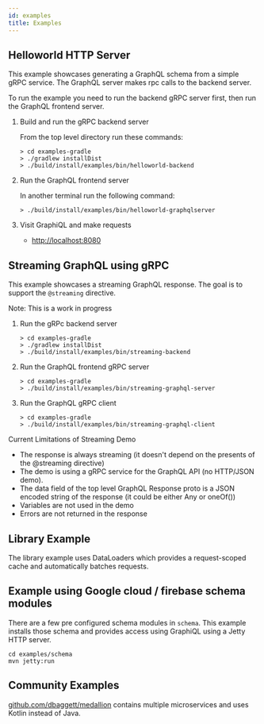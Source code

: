 ```yaml
---
id: examples
title: Examples
---
```


## Helloworld HTTP Server

This example showcases generating a GraphQL schema from a simple gRPC service.
The GraphQL server makes rpc calls to the backend server.

To run the example you need to run the backend gRPC server first, then run the
GraphQL frontend server.

1. Build and run the gRPC backend server
   <p>From the top level directory run these commands:

    ```
    > cd examples-gradle
    > ./gradlew installDist
    > ./build/install/examples/bin/helloworld-backend

    ```
2. Run the GraphQL frontend server
   <p>In another terminal run the following command:

   ```
   > ./build/install/examples/bin/helloworld-graphqlserver
   ```

3. Visit GraphiQL and make requests

   - [http://localhost:8080](http://localhost:8080)


## Streaming GraphQL using gRPC

This example showcases a streaming GraphQL response. The goal is to support the `@streaming` directive.

Note: This is a work in progress

1. Run the gRPc backend server

   ```
   > cd examples-gradle
   > ./gradlew installDist
   > ./build/install/examples/bin/streaming-backend
   ```
2. Run the GraphQL frontend gRPC server

   ```
   > cd examples-gradle
   > ./build/install/examples/bin/streaming-graphql-server
   ```

3. Run the GraphQL gRPC client

   ```
   > cd examples-gradle
   > ./build/install/examples/bin/streaming-graphql-client
   ```

Current Limitations of Streaming Demo

 - The response is always streaming (it doesn't depend on the presents of the @streaming directive)
 - The demo is using a gRPC service for the GraphQL API (no HTTP/JSON demo).
 - The data field of the top level GraphQL Response proto is a JSON encoded string of the response (it could be either Any or oneOf())
 - Variables are not used in the demo
 - Errors are not returned in the response


## Library Example

The library example uses DataLoaders which provides a request-scoped cache and automatically batches requests.


## Example using Google cloud / firebase schema modules

There are a few pre configured schema modules in `schema`. This example installs those
schema and provides access using GraphiQL using a Jetty HTTP server.

```
cd examples/schema
mvn jetty:run
```

## Community Examples

[github.com/dbaggett/medallion](https://github.com/dbaggett/medallion) contains multiple microservices and uses Kotlin instead of Java.
